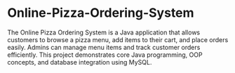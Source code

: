 # Online-Pizza-Ordering-System
The Online Pizza Ordering System is a Java application that allows customers to browse a pizza menu, add items to their cart, and place orders easily. Admins can manage menu items and track customer orders efficiently. This project demonstrates core Java programming, OOP concepts, and database integration using MySQL.
